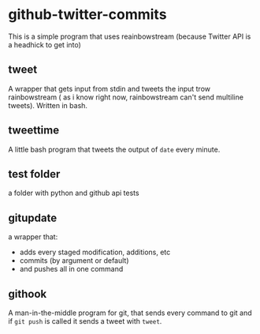 # github-twitter-commits

This is a simple program that uses reainbowstream (because Twitter API is a headhick to get into)

## tweet
A wrapper that gets input from stdin and tweets the input trow rainbowstream ( as i know right now, rainbowstream can't send multiline tweets).
Written in bash.

## tweettime
A little bash program that tweets the output of `date` every minute.

## test folder

a folder with python and github api tests

## gitupdate

a wrapper that: 
 - adds every staged modification, additions, etc
 - commits (by argument or default)
 - and pushes
all in one command

## githook

A man-in-the-middle program for git, that sends every command to git and if `git push` is called it sends a tweet with `tweet`.
